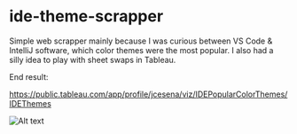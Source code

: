 # ide-theme-scrapper

Simple web scrapper mainly because I was curious between VS Code & IntelliJ software, which color themes were the most popular. I also had a silly idea to play with sheet swaps in Tableau.

End result:

https://public.tableau.com/app/profile/jcesena/viz/IDEPopularColorThemes/IDEThemes

![Alt text](/../main/color_themes_tableau.png?raw=true "Output")
